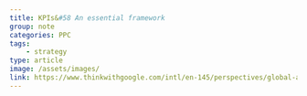 ```yaml
---
title: KPIs&#58 An essential framework
group: note
categories: PPC
tags:
    - strategy
type: article
image: /assets/images/
link: https://www.thinkwithgoogle.com/intl/en-145/perspectives/global-articles/kpis-essential-framework/
---
```

